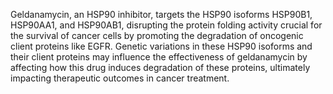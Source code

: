Geldanamycin, an HSP90 inhibitor, targets the HSP90 isoforms HSP90B1, HSP90AA1, and HSP90AB1, disrupting the protein folding activity crucial for the survival of cancer cells by promoting the degradation of oncogenic client proteins like EGFR. Genetic variations in these HSP90 isoforms and their client proteins may influence the effectiveness of geldanamycin by affecting how this drug induces degradation of these proteins, ultimately impacting therapeutic outcomes in cancer treatment.